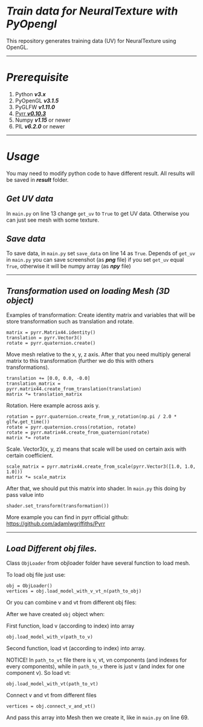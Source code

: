 # ***Train data for NeuralTexture with PyOpengl***
This repository generates training data (UV) for NeuralTexture using OpenGL.

---

# ***Prerequisite***
1. Python ***v3.x***
2. PyOpenGL ***v3.1.5***
3. PyGLFW  ***v1.11.0***
4. [Pyrr ***v0.10.3***](https://github.com/adamlwgriffiths/Pyrr)
5. Numpy ***v1.15*** or newer
6. PIL ***v6.2.0*** or newer

---

# ***Usage***
You may need to modify python code to have different result. All results will be saved in ***result*** folder.

## ***Get UV data***
In `main.py` on line 13 change `get_uv` to `True` to get UV data. Otherwise you can just see mesh with some texture.

## ***Save data***
To save data, in `main.py` set `save_data` on line 14 as `True`.
Depends of `get_uv` in `main.py` you can save screenshot (as ***png*** file) if you set `get_uv` equal `True`,
otherwise it will be numpy array (as ***npy*** file)

---

## ***Transformation  used on loading Mesh (3D object)***
Examples of transformation:
Create identity matrix and variables that will be store transformation such as translation and rotate.

```
matrix = pyrr.Matrix44.identity()
translation = pyrr.Vector3()
rotate = pyrr.quaternion.create()
````

Move mesh relative to the x, y, z axis. After that you need multiply general matrix to this transformation 
(further we do this with others transformations).

```
translation += [0.0, 0.0, -0.0]
translation_matrix = pyrr.matrix44.create_from_translation(translation)
matrix *= translation_matrix
```

Rotation. Here example across axis y.

```
rotation = pyrr.quaternion.create_from_y_rotation(np.pi / 2.0 * glfw.get_time())
rotate = pyrr.quaternion.cross(rotation, rotate)
rotate = pyrr.matrix44.create_from_quaternion(rotate)
matrix *= rotate
```

Scale. Vector3(x, y, z) means that scale will be used on certain axis with certain coefficient.

```
scale_matrix = pyrr.matrix44.create_from_scale(pyrr.Vector3([1.0, 1.0, 1.0]))
matrix *= scale_matrix
```

After that, we should put this matrix into shader. In `main.py` this doing by pass value into

```
shader.set_transform(transformation())
```
 
More example you can find in pyrr official github: https://github.com/adamlwgriffiths/Pyrr

---

## ***Load Different obj files.***
Class `ObjLoader` from objloader folder have several function to load mesh.

To load obj file just use:

```
obj = ObjLoader()
vertices = obj.load_model_with_v_vt_n(path_to_obj)
```

Or you can combine v and vt from different obj files:

After we have created `obj` object when:

First function, load v (according to index) into array

```
obj.load_model_with_v(path_to_v)
```

Second function, load vt (according to index) into array.

NOTICE! In `path_to_vt` file there is v, vt, vn components (and indexes for every components),
while in `path_to_v` there is just v (and index for one component v). So load vt:

```
obj.load_model_with_vt(path_to_vt)
```

Connect v and vt from different files

```
vertices = obj.connect_v_and_vt()
```

And pass this array into Mesh then we create it, like in `main.py` on line 69.
